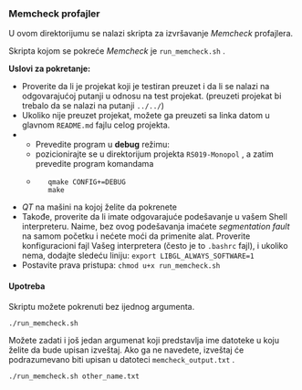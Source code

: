### Memcheck profajler

U ovom direktorijumu se nalazi skripta za izvršavanje *Memcheck* profajlera.

Skripta kojom se pokreće *Memcheck* je `run_memcheck.sh` . 

**Uslovi za pokretanje:** 

* Proverite da li je projekat koji je testiran preuzet i da li se nalazi na odgovarajućoj putanji u odnosu na test projekat. (preuzeti projekat bi trebalo da se nalazi na putanji ``../../``)
* Ukoliko nije preuzet projekat, možete ga preuzeti sa linka datom u glavnom `README.md` fajlu celog projekta.
* * Prevedite program u **debug** režimu:
   - pozicionirajte se u direktorijum projekta `RS019-Monopol` , a zatim prevedite program komandama
   -  ```
         qmake CONFIG+=DEBUG
         make
      ```
* *QT* na mašini na kojoj želite da pokrenete
* Takođe, proverite da li imate odgovarajuće podešavanje u vašem Shell interpreteru. Naime, bez ovog podešavanja imaćete *segmentation fault* na samom početku i nećete moći da primenite alat. Proverite konfiguracioni fajl Vašeg interpretera (često je to `.bashrc` fajl), i ukoliko nema, dodajte sledeću liniju: `export LIBGL_ALWAYS_SOFTWARE=1`
* Postavite prava pristupa: `chmod u+x run_memcheck.sh`

#### Upotreba

Skriptu možete pokrenuti bez ijednog argumenta.
```
./run_memcheck.sh
```

Možete zadati i još jedan argumenat koji predstavlja ime datoteke u koju želite da bude upisan izveštaj.
Ako ga ne navedete, izveštaj će podrazumevano biti upisan u datoteci `memcheck_output.txt` .

```
./run_memcheck.sh other_name.txt
```
